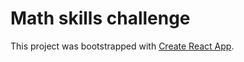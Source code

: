 # Math skills challenge
This project was bootstrapped with [Create React App](https://github.com/facebookincubator/create-react-app).
